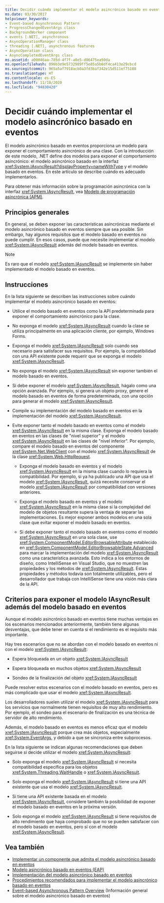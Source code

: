 ```yaml
---
title: Decidir cuándo implementar el modelo asincrónico basado en eventos
ms.date: 03/30/2017
helpviewer_keywords:
- Event-based Asynchronous Pattern
- ProgressChangedEventArgs class
- BackgroundWorker component
- events [.NET], asynchronous
- AsyncOperationManager class
- threading [.NET], asynchronous features
- AsyncOperation class
- AsyncCompletedEventArgs class
ms.assetid: a00046aa-785d-4f7f-a8e5-d06475ea50da
ms.openlocfilehash: 096b3e9e5732989ff5e85a5b6df4ca413e29cbcd
ms.sourcegitcommit: 965a5af7918acb0a3fd3baf342e15d511ef75188
ms.translationtype: HT
ms.contentlocale: es-ES
ms.lasthandoff: 11/18/2020
ms.locfileid: "94830420"
---
```

# <a name="deciding-when-to-implement-the-event-based-asynchronous-pattern"></a>Decidir cuándo implementar el modelo asincrónico basado en eventos

El modelo asincrónico basado en eventos proporciona un modelo para exponer el comportamiento asincrónico de una clase. Con la introducción de este modelo, .NET define dos modelos para exponer el comportamiento asincrónico: el modelo asincrónico basado en la interfaz <xref:System.IAsyncResult?displayProperty=nameWithType> y el modelo basado en eventos. En este artículo se describe cuándo es adecuado implementarlos.

Para obtener más información sobre la programación asincrónica con la interfaz <xref:System.IAsyncResult>, vea [Modelo de programación asincrónica (APM)](asynchronous-programming-model-apm.md).

## <a name="general-principles"></a>Principios generales

En general, se deben exponer las características asincrónicas mediante el modelo asincrónico basado en eventos siempre que sea posible. Sin embargo, hay algunos requisitos que el modelo basado en eventos no puede cumplir. En esos casos, puede que necesite implementar el modelo <xref:System.IAsyncResult> además del modelo basado en eventos.

> [!NOTE]
> Es raro que el modelo <xref:System.IAsyncResult> se implemente sin haber implementado el modelo basado en eventos.

## <a name="guidelines"></a>Instrucciones

En la lista siguiente se describen las instrucciones sobre cuándo implementar el modelo asincrónico basado en eventos:

- Utilice el modelo basado en eventos como la API predeterminada para exponer el comportamiento asincrónico para la clase.

- No exponga el modelo <xref:System.IAsyncResult> cuando la clase se utiliza principalmente en una aplicación cliente, por ejemplo, Windows Forms.

- Exponga el modelo <xref:System.IAsyncResult> solo cuando sea necesario para satisfacer sus requisitos. Por ejemplo, la compatibilidad con una API existente puede requerir que se exponga el modelo <xref:System.IAsyncResult>.

- No exponga el modelo <xref:System.IAsyncResult> sin exponer también el modelo basado en eventos.

- Si debe exponer el modelo <xref:System.IAsyncResult>, hágalo como una opción avanzada. Por ejemplo, si genera un objeto proxy, genere el modelo basado en eventos de forma predeterminada, con una opción para generar el modelo <xref:System.IAsyncResult>.

- Compile su implementación del modelo basado en eventos en la implementación del modelo <xref:System.IAsyncResult>.

- Evite exponer tanto el modelo basado en eventos como el modelo <xref:System.IAsyncResult> en la misma clase. Exponga el modelo basado en eventos en las clases de "nivel superior" y el modelo <xref:System.IAsyncResult> en las clases de "nivel inferior". Por ejemplo, compare el modelo basado en eventos del componente <xref:System.Net.WebClient> con el modelo <xref:System.IAsyncResult> de la clase <xref:System.Web.HttpRequest>.

  - Exponga el modelo basado en eventos y el modelo <xref:System.IAsyncResult> en la misma clase cuando lo requiera la compatibilidad. Por ejemplo, si ya ha publicado una API que usa el modelo <xref:System.IAsyncResult>, quizá necesite conservar el modelo <xref:System.IAsyncResult> por compatibilidad con versiones anteriores.

  - Exponga el modelo basado en eventos y el modelo <xref:System.IAsyncResult> en la misma clase si la complejidad del modelo de objetos resultante supera la ventaja de separar las implementaciones. Es mejor exponer ambos modelos en una sola clase que evitar exponer el modelo basado en eventos.

  - Si debe exponer tanto el modelo basado en eventos como el modelo <xref:System.IAsyncResult> en una sola clase, use <xref:System.ComponentModel.EditorBrowsableAttribute> establecido en <xref:System.ComponentModel.EditorBrowsableState.Advanced> para marcar la implementación del modelo <xref:System.IAsyncResult> como una característica avanzada. Esto indica a los entornos de diseño, como IntelliSense en Visual Studio, que no muestren las propiedades y los métodos de <xref:System.IAsyncResult>. Estas propiedades y métodos todavía son totalmente utilizables, pero el desarrollador que trabaja con IntelliSense tiene una visión más clara de la API.

## <a name="criteria-for-exposing-the-iasyncresult-pattern-in-addition-to-the-event-based-pattern"></a>Criterios para exponer el modelo IAsyncResult además del modelo basado en eventos

Aunque el modelo asincrónico basado en eventos tiene muchas ventajas en los escenarios mencionados anteriormente, también tiene algunas desventajas, que debe tener en cuenta si el rendimiento es el requisito más importante.

Hay tres escenarios que no se abordan con el modelo basado en eventos ni con el modelo <xref:System.IAsyncResult>:

- Espera bloqueada en un objeto <xref:System.IAsyncResult>

- Espera bloqueada en muchos objetos <xref:System.IAsyncResult>

- Sondeo de la finalización del objeto <xref:System.IAsyncResult>

Puede resolver estos escenarios con el modelo basado en eventos, pero es más complicado que usar el modelo <xref:System.IAsyncResult>.

Los desarrolladores suelen utilizar el modelo <xref:System.IAsyncResult> para los servicios que normalmente tienen requisitos de muy alto rendimiento. Por ejemplo, el sondeo para el escenario de finalización es una técnica de servidor de alto rendimiento.

Además, el modelo basado en eventos es menos eficaz que el modelo <xref:System.IAsyncResult> porque crea más objetos, especialmente <xref:System.EventArgs>, y debido a que se sincroniza entre subprocesos.

En la lista siguiente se indican algunas recomendaciones que deben seguirse si decide utilizar el modelo <xref:System.IAsyncResult>:

- Solo exponga el modelo <xref:System.IAsyncResult> si necesita compatibilidad específica para los objetos <xref:System.Threading.WaitHandle> o <xref:System.IAsyncResult>.

- Solo exponga el modelo <xref:System.IAsyncResult> si tiene una API existente que usa el modelo <xref:System.IAsyncResult>.

- Si tiene una API existente basada en el modelo <xref:System.IAsyncResult>, considere también la posibilidad de exponer el modelo basado en eventos en la próxima versión.

- Solo exponga el modelo <xref:System.IAsyncResult> si tiene requisitos de alto rendimiento que haya comprobado que no se pueden satisfacer con el modelo basado en eventos, pero sí con el modelo <xref:System.IAsyncResult>.

## <a name="see-also"></a>Vea también

- [Implementar un componente que admita el modelo asincrónico basado en eventos](component-that-supports-the-event-based-asynchronous-pattern.md)
- [Modelo asincrónico basado en eventos (EAP)](event-based-asynchronous-pattern-eap.md)
- [Implementación del modelo asincrónico basado en eventos](implementing-the-event-based-asynchronous-pattern.md)
- [Procedimientos recomendados para implementar el modelo asincrónico basado en eventos](best-practices-for-implementing-the-event-based-asynchronous-pattern.md)
- [Event-based Asynchronous Pattern Overview](event-based-asynchronous-pattern-overview.md) (Información general sobre el modelo asincrónico basado en eventos)

